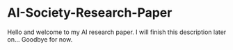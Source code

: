 # AI-Society-Research-Paper

Hello and welcome to my AI research paper. I will finish this description later on... Goodbye for now.
